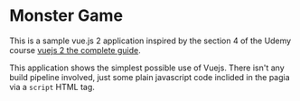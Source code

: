 # Monster Game

This is a sample vue.js 2 application inspired by the section 4 of the Udemy course [vuejs 2 the complete guide](https://www.udemy.com/vuejs-2-the-complete-guide/).

This application shows the simplest possible use of Vuejs. There isn't any build pipeline involved, just some plain javascript code inclided in the pagia via a `script` HTML tag.
